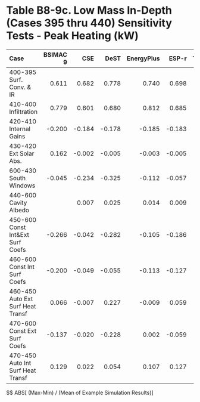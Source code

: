 # Table B8-9c. Low Mass In-Depth (Cases 395 thru 440) Sensitivity Tests - Peak Heating (kW)
| Case                              | BSIMAC 9 |    CSE |   DeST | EnergyPlus |  ESP-r | TRNSYS |     |    Min |    Max |   Mean | Dev % $$ |     | FakeSim | 
|:--------------------------------- | --------:| ------:| ------:| ----------:| ------:| ------:| ---:| ------:| ------:| ------:| --------:| ---:| -------:| 
| 400-395 Surf. Conv. & IR          |    0.611 |  0.682 |  0.778 |      0.740 |  0.698 |  0.717 |     |  0.611 |  0.778 |  0.704 |     23.7 |     |   0.698 | 
| 410-400 Infiltration              |    0.779 |  0.601 |  0.680 |      0.812 |  0.685 |  0.718 |     |  0.601 |  0.812 |  0.713 |     29.6 |     |   0.685 | 
| 420-410 Internal Gains            |   -0.200 | -0.184 | -0.178 |     -0.185 | -0.183 | -0.185 |     | -0.200 | -0.178 | -0.186 |     11.8 |     |  -0.183 | 
| 430-420 Ext Solar Abs.            |    0.162 | -0.002 | -0.005 |     -0.003 | -0.005 | -0.003 |     | -0.005 |  0.162 |  0.024 |    695.2 |     |  -0.005 | 
| 600-430 South Windows             |   -0.045 | -0.234 | -0.325 |     -0.112 | -0.057 | -0.050 |     | -0.325 | -0.045 | -0.137 |    204.3 |     |  -0.057 | 
| 440-600 Cavity Albedo             |          |  0.007 |  0.025 |      0.014 |  0.009 |  0.015 |     |  0.007 |  0.025 |  0.014 |    127.7 |     |   0.009 | 
| 450-600 Const Int&Ext Surf Coefs  |   -0.266 | -0.042 | -0.282 |     -0.105 | -0.186 | -0.322 |     | -0.322 | -0.042 | -0.200 |    139.6 |     |  -0.186 | 
| 460-600 Const Int Surf Coefs      |   -0.200 | -0.049 | -0.055 |     -0.113 | -0.127 | -0.199 |     | -0.200 | -0.049 | -0.124 |    122.0 |     |  -0.127 | 
| 460-450 Auto Ext Surf Heat Transf |    0.066 | -0.007 |  0.227 |     -0.009 |  0.059 |  0.122 |     | -0.009 |  0.227 |  0.076 |    308.4 |     |   0.059 | 
| 470-600 Const Ext Surf Coefs      |   -0.137 | -0.020 | -0.228 |      0.002 | -0.059 | -0.127 |     | -0.228 |  0.002 | -0.095 |    243.0 |     |  -0.059 | 
| 470-450 Auto Int Surf Heat Transf |    0.129 |  0.022 |  0.054 |      0.107 |  0.127 |  0.194 |     |  0.022 |  0.194 |  0.106 |    162.7 |     |   0.127 | 

$$ ABS[ (Max-Min) / (Mean of Example Simulation Results)]


